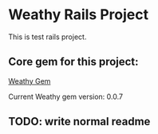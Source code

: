 # Weathy Rails Project

This is test rails project.

## Core gem for this project:
[Weathy Gem](https://github.com/jesusinyourtown1/weathy)

Current Weathy gem version: 0.0.7 

## TODO: write normal readme